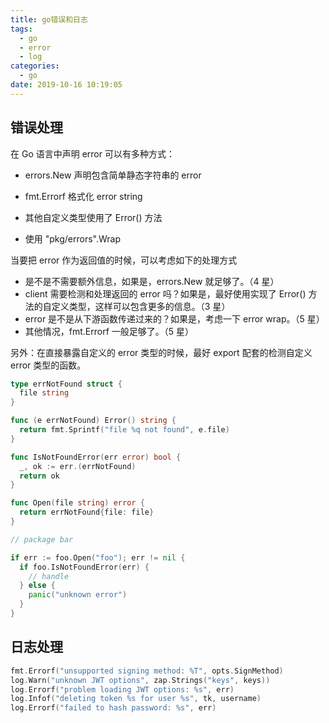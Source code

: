 ```yaml
---
title: go错误和日志
tags:
  - go
  - error
  - log
categories:
  - go
date: 2019-10-16 10:19:05
---
```


## 错误处理

在 Go 语言中声明 error 可以有多种方式：

- errors.New 声明包含简单静态字符串的 error
- fmt.Errorf 格式化 error string

- 其他自定义类型使用了 Error() 方法
- 使用 "pkg/errors".Wrap

当要把 error 作为返回值的时候，可以考虑如下的处理方式

- 是不是不需要额外信息，如果是，errors.New 就足够了。（4 星）
- client 需要检测和处理返回的 error 吗？如果是，最好使用实现了 Error() 方法的自定义类型，这样可以包含更多的信息。（3 星）
- error 是不是从下游函数传递过来的？如果是，考虑一下 error wrap。（5 星）
- 其他情况，fmt.Errorf 一般足够了。（5 星）

另外：在直接暴露自定义的 error 类型的时候，最好 export 配套的检测自定义 error 类型的函数。

```go
type errNotFound struct {
  file string
}

func (e errNotFound) Error() string {
  return fmt.Sprintf("file %q not found", e.file)
}

func IsNotFoundError(err error) bool {
  _, ok := err.(errNotFound)
  return ok
}

func Open(file string) error {
  return errNotFound{file: file}
}

// package bar

if err := foo.Open("foo"); err != nil {
  if foo.IsNotFoundError(err) {
    // handle
  } else {
    panic("unknown error")
  }
}
```

## 日志处理

```go
fmt.Errorf("unsupported signing method: %T", opts.SignMethod)
log.Warn("unknown JWT options", zap.Strings("keys", keys))
log.Errorf("problem loading JWT options: %s", err)
log.Infof("deleting token %s for user %s", tk, username)
log.Errorf("failed to hash password: %s", err)

```
